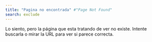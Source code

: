 ```yaml
---
title: "Pagina no encontrada" #"Page Not Found"
search: exclude
---  
```


Lo siento, pero la página que esta tratando de ver no existe. Intente buscarla o mirar la URL para ver si parece correcta.
